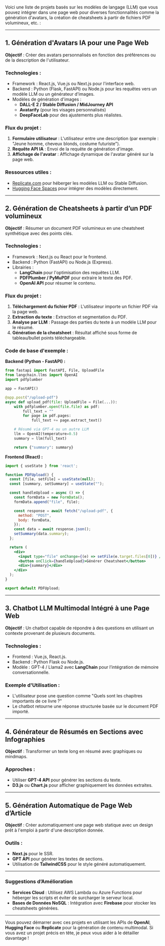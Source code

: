 Voici une liste de projets basés sur les modèles de langage (LLM) que vous pouvez intégrer dans une page web pour diverses fonctionnalités comme la génération d'avatars, la création de cheatsheets à partir de fichiers PDF volumineux, etc. :

---

## **1. Génération d'Avatars IA pour une Page Web**

**Objectif** : Créer des avatars personnalisés en fonction des préférences ou de la description de l'utilisateur.

### **Technologies :**
- Framework : React.js, Vue.js ou Next.js pour l'interface web.
- Backend : Python (Flask, FastAPI) ou Node.js pour les requêtes vers un modèle LLM ou un générateur d'images.
- Modèles de génération d'images : 
  - **DALL-E 2 / Stable Diffusion / MidJourney API**
  - **Avatarify** (pour les visages personnalisés)
  - **DeepFaceLab** pour des ajustements plus réalistes.

### **Flux du projet :**
1. **Formulaire utilisateur** : L'utilisateur entre une description (par exemple : "Jeune homme, cheveux blonds, costume futuriste").
2. **Requête API IA** : Envoi de la requête de génération d'image.
3. **Affichage de l'avatar** : Affichage dynamique de l'avatar généré sur la page web.

### **Ressources utiles :**
- [Replicate.com](https://replicate.com) pour héberger les modèles LLM ou Stable Diffusion.
- [Hugging Face Spaces](https://huggingface.co/spaces) pour intégrer des modèles directement.

---

## **2. Génération de Cheatsheets à partir d’un PDF volumineux**

**Objectif** : Résumer un document PDF volumineux en une cheatsheet synthétique avec des points clés.

### **Technologies :**
- Framework : Next.js ou React pour le frontend.
- Backend : Python (FastAPI) ou Node.js (Express).
- Librairies :
  - **LangChain** pour l'optimisation des requêtes LLM.
  - **PDFPlumber / PyMuPDF** pour extraire le texte des PDF.
  - **OpenAI API** pour résumer le contenu.

### **Flux du projet :**
1. **Téléchargement du fichier PDF** : L'utilisateur importe un fichier PDF via la page web.
2. **Extraction du texte** : Extraction et segmentation du PDF.
3. **Analyse par LLM** : Passage des parties du texte à un modèle LLM pour le résumé.
4. **Génération de la cheatsheet** : Résultat affiché sous forme de tableau/bullet points téléchargeable.

### **Code de base d'exemple :**

**Backend (Python - FastAPI) :**
```python
from fastapi import FastAPI, File, UploadFile
from langchain.llms import OpenAI
import pdfplumber

app = FastAPI()

@app.post("/upload-pdf")
async def upload_pdf(file: UploadFile = File(...)):
    with pdfplumber.open(file.file) as pdf:
        full_text = ""
        for page in pdf.pages:
            full_text += page.extract_text()

    # Résumé via GPT-4 ou un autre LLM
    llm = OpenAI(temperature=0.5)
    summary = llm(full_text)

    return {"summary": summary}
```

**Frontend (React) :**
```jsx
import { useState } from 'react';

function PDFUpload() {
  const [file, setFile] = useState(null);
  const [summary, setSummary] = useState("");

  const handleUpload = async () => {
    const formData = new FormData();
    formData.append("file", file);

    const response = await fetch("/upload-pdf", {
      method: "POST",
      body: formData,
    });
    const data = await response.json();
    setSummary(data.summary);
  };

  return (
    <div>
      <input type="file" onChange={(e) => setFile(e.target.files[0])} />
      <button onClick={handleUpload}>Générer Cheatsheet</button>
      <div>{summary}</div>
    </div>
  );
}

export default PDFUpload;
```

---

## **3. Chatbot LLM Multimodal Intégré à une Page Web**

**Objectif** : Un chatbot capable de répondre à des questions en utilisant un contexte provenant de plusieurs documents.

### **Technologies :**
- Frontend : Vue.js, React.js.
- Backend : Python Flask ou Node.js.
- Modèle : GPT-4 / Llama2 avec **LangChain** pour l’intégration de mémoire conversationnelle.

### **Exemple d'Utilisation :**
- L'utilisateur pose une question comme "Quels sont les chapitres importants de ce livre ?"
- Le chatbot retourne une réponse structurée basée sur le document PDF importé.

---

## **4. Générateur de Résumés en Sections avec Infographies**

**Objectif** : Transformer un texte long en résumé avec graphiques ou mindmaps.

### **Approches :**
- Utiliser **GPT-4 API** pour générer les sections du texte.
- **D3.js** ou **Chart.js** pour afficher graphiquement les données extraites.

---

## **5. Génération Automatique de Page Web d’Article**

**Objectif** : Créer automatiquement une page web statique avec un design prêt à l'emploi à partir d'une description donnée.

### **Outils :**
- **Next.js** pour le SSR.
- **GPT API** pour générer les textes de sections.
- Utilisation de **TailwindCSS** pour le style généré automatiquement.

---

### **Suggestions d’Amélioration**

- **Services Cloud** : Utilisez AWS Lambda ou Azure Functions pour héberger les scripts et éviter de surcharger le serveur local.
- **Bases de Données NoSQL** : Intégration avec **Firebase** pour stocker les cheatsheets générées.

---

Vous pouvez démarrer avec ces projets en utilisant les APIs de **OpenAI**, **Hugging Face** ou **Replicate** pour la génération de contenu multimodal. Si vous avez un projet précis en tête, je peux vous aider à le détailler davantage !
